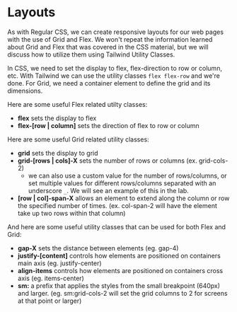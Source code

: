 # Layouts

As with Regular CSS, we can create responsive layouts for our web pages with the use of Grid and Flex. We won't repeat the information learned about Grid and Flex that was covered in the CSS material, but we will discuss how to utilize them using Tailwind Utility Classes.


 In CSS, we need to set the display to flex, flex-direction to row or column, etc. With Tailwind we can use the utility classes `flex flex-row` and we're done. For Grid, we need a container element to define the grid and its dimensions. 

 Here are some useful Flex related utilty classes:
 - **flex** sets the display to flex
 - **flex-[row | column]** sets the direction of flex to row or column

 Here are some useful Grid related utility classes:
 - **grid** sets the display to grid
 - **grid-[rows | cols]-X** sets the number of rows or columns (ex. grid-cols-2)
    - we can also use a custom value for the number of rows/columns, or set multiple values for different rows/columns separated with an underscore `_`. We will see an example of this in the lab.
 - **[row | col]-span-X** allows an element to extend along the column or row the specified number of times. (ex. col-span-2 will have the element take up two rows within that column)

 And here are some useful utility classes that can be used for both Flex and Grid:
 - **gap-X** sets the distance between elements (eg. gap-4)
 - **justify-[content]** controls how elements are positioned on containers main axis (eg. justify-center)
 -  **align-items** controls how elements are positioned on containers cross axis (eg. items-center)
 - **sm:** a prefix that applies the styles from the small breakpoint (640px) and larger. (eg. sm:grid-cols-2 will set the grid columns to 2 for screens at that point or larger)

